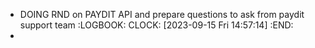 - DOING RND on PAYDIT API and prepare questions to ask from paydit support team
  :LOGBOOK:
  CLOCK: [2023-09-15 Fri 14:57:14]
  :END:
-